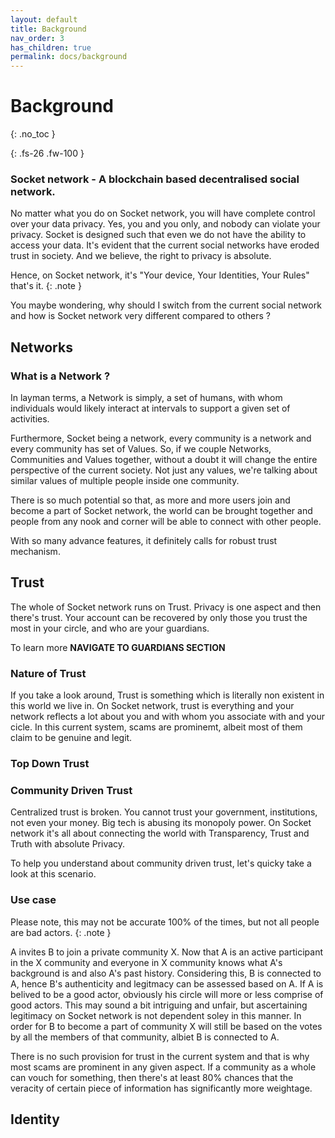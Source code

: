 ```yaml
---
layout: default
title: Background
nav_order: 3
has_children: true
permalink: docs/background
---
```

 
# Background
{: .no_toc }

{: .fs-26 .fw-100 }
### Socket network - A blockchain based decentralised social network. 

No matter what you do on Socket network, you will have complete control over your data privacy. Yes, you and you only, and nobody can violate your privacy. Socket is designed such that even we do not have the ability to access your data. It's evident that the current social networks have eroded trust in society. And we believe, the right to privacy is absolute. 

Hence, on Socket network, it's "Your device, Your Identities, Your Rules" that's it.
{: .note }

You maybe wondering, why should I switch from the current social network and how is Socket network very different compared to others ?

## Networks 

### What is a Network ? 

In layman terms, a Network is simply, a set of humans, with whom individuals would likely interact at intervals to support a given set of activities.

Furthermore, Socket being a network, every community is a network and every community has set of Values. So, if we couple Networks, Communities and Values together, without a doubt it will change the entire perspective of the current society. Not just any values, we're talking about similar values of multiple people inside one community. 

There is so much potential so that, as more and more users join and become a part of Socket network, the world can be brought together and people from any nook and corner will be able to connect with other people. 

With so many advance features, it definitely calls for robust trust mechanism. 

## Trust

The whole of Socket network runs on Trust. Privacy is one aspect and then there's trust. Your account can be recovered by only those you trust the most in your circle, and who are your guardians. 

To learn more **NAVIGATE TO GUARDIANS SECTION**

### Nature of Trust

If you take a look around, Trust is something which is literally non existent in this world we live in. On Socket network, trust is everything and your network reflects a lot about you and with whom you associate with and your cicle. In this current system, scams are prominemt, albeit most of them claim to be genuine and legit. 

### Top Down Trust

### Community Driven Trust

Centralized trust is broken. You cannot trust your government, institutions, not even your money. Big tech is abusing its monopoly power. On Socket network it's all about connecting the world with Transparency, Trust and Truth with absolute Privacy. 

To help you understand about community driven trust, let's quicky take a look at this scenario. 

### Use case 

Please note, this may not be accurate 100% of the times, but not all people are bad actors. 
{: .note }

A invites B to join a private community X. Now that A is an active participant in the X community and everyone in X community knows what A's background is and also A's past history. Considering this, B is connected to A, hence B's authenticity and legitmacy can be assessed based on A. If A is belived to be a good actor, obviously his circle will more or less comprise of good actors. This may sound a bit intriguing and unfair, but ascertaining legitimacy on Socket network is not dependent soley in this manner. In order for B to become a part of community X will still be based on the votes by all the members of that community, albiet B is connected to A. 

There is no such provision for trust in the current system and that is why most scams are prominent in any given aspect. If a community as a whole can vouch for something, then there's at least 80% chances that the veracity of certain piece of information has significantly more weightage.


## Identity
